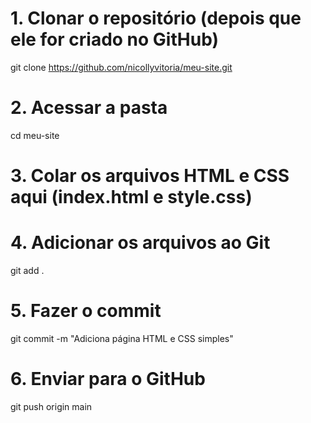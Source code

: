 # 1. Clonar o repositório (depois que ele for criado no GitHub)
git clone https://github.com/nicollyvitoria/meu-site.git

# 2. Acessar a pasta
cd meu-site

# 3. Colar os arquivos HTML e CSS aqui (index.html e style.css)

# 4. Adicionar os arquivos ao Git
git add .

# 5. Fazer o commit
git commit -m "Adiciona página HTML e CSS simples"

# 6. Enviar para o GitHub
git push origin main
